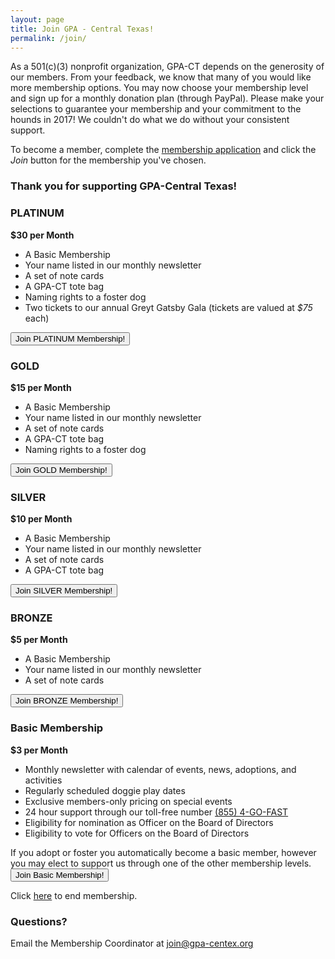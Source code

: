 ```yaml
---
layout: page
title: Join GPA - Central Texas!
permalink: /join/
---
```


As a 501(c)(3) nonprofit organization, GPA-CT depends on the generosity of our members.
From your feedback, we know that many of you would like more membership options.
You may now choose your membership level and sign up for a monthly donation plan (through PayPal).
Please make your selections to guarantee your membership and your commitment to the hounds in 2017!
We couldn't do what we do without your consistent support.

To become a member, complete the
[membership application](https://docs.google.com/forms/d/1FUWg9mhKYeA7M4qznQ1XABPKporDrMIUw3_hxJf6C1g/viewform)
and click the _Join_ button for the membership you've chosen.

<h3 class="text-center">
Thank you for supporting GPA-Central Texas!
</h3>

<div class="panel panel-platinum">
  <div class="panel-heading">
    <h3 class="panel-title">PLATINUM</h3>
  </div>
  <div class="panel-body">
    <b>$30 per Month</b>
    <ul>
      <li>A Basic Membership</li>
      <li>Your name listed in our monthly newsletter</li>
      <li>A set of note cards</li>
      <li>A GPA-CT tote bag</li>
      <li>Naming rights to a foster dog</li>
      <li>Two tickets to our annual Greyt Gatsby Gala (tickets are valued at <i>$75</i> each)</li>
    </ul>
    <div class="text-center">
    <form action="https://www.paypal.com/cgi-bin/webscr" method="post">
      <input type="hidden" name="cmd" value="_s-xclick">
      <input type="hidden" name="hosted_button_id" value="B3MYUYKKCES3Y">
      <input type="hidden" name="os0" value="Platinum">
      <input type="hidden" name="item_name" value="PLATINUM Membership!">
      <input type="hidden" name="item_number" value="platinum">
      <input type="submit" name="submit" value="Join PLATINUM Membership!" class="btn btn-primary btn-platinum">
    </form>
    </div>
  </div>
</div>
<div class="row membership-row">
  <div class="col-md-4">
    <div class="panel panel-gold membership-panel">
      <div class="panel-heading">
        <h3 class="panel-title">GOLD</h3>
      </div>
      <div class="panel-body">
        <b>$15 per Month</b>
        <ul>
          <li>A Basic Membership</li>
          <li>Your name listed in our monthly newsletter</li>
          <li>A set of note cards</li>
          <li>A GPA-CT tote bag</li>
          <li>Naming rights to a foster dog</li>
        </ul>
      </div>
      <div class="membership-btn">
      <form action="https://www.paypal.com/cgi-bin/webscr" method="post">
        <input type="hidden" name="cmd" value="_s-xclick">
        <input type="hidden" name="hosted_button_id" value="B3MYUYKKCES3Y">
        <input type="hidden" name="os0" value="Gold">
        <input type="hidden" name="item_name" value="GOLD Membership!">
        <input type="hidden" name="item_number" value="gold">
        <input type="submit" name="submit" value="Join GOLD Membership!" class="btn btn-gold">
      </form>
      </div>
    </div>
  </div>
  <div class="col-md-4">
    <div class="panel panel-silver membership-panel">
      <div class="panel-heading">
        <h3 class="panel-title">SILVER</h3>
      </div>
      <div class="panel-body">
        <b>$10 per Month</b>
        <ul>
          <li>A Basic Membership</li>
          <li>Your name listed in our monthly newsletter</li>
          <li>A set of note cards</li>
          <li>A GPA-CT tote bag</li>
        </ul>
      </div>
      <div class="membership-btn">
      <form action="https://www.paypal.com/cgi-bin/webscr" method="post">
        <input type="hidden" name="cmd" value="_s-xclick">
        <input type="hidden" name="hosted_button_id" value="B3MYUYKKCES3Y">
        <input type="hidden" name="os0" value="Silver">
        <input type="hidden" name="item_name" value="SILVER Membership!">
        <input type="hidden" name="item_number" value="silver">
        <input type="submit" name="submit" value="Join SILVER Membership!" class="btn btn-silver">
      </form>
      </div>
    </div>
  </div>
  <div class="col-md-4">
    <div class="panel panel-bronze membership-panel">
      <div class="panel-heading">
        <h3 class="panel-title">BRONZE</h3>
      </div>
      <div class="panel-body">
        <b>$5 per Month</b>
        <ul>
          <li>A Basic Membership</li>
          <li>Your name listed in our monthly newsletter</li>
          <li>A set of note cards</li>
        </ul>
      </div>
      <div class="membership-btn">
      <form action="https://www.paypal.com/cgi-bin/webscr" method="post">
        <input type="hidden" name="cmd" value="_s-xclick">
        <input type="hidden" name="hosted_button_id" value="B3MYUYKKCES3Y">
        <input type="hidden" name="os0" value="Bronze">
        <input type="hidden" name="item_name" value="BRONZE Membership!">
        <input type="hidden" name="item_number" value="bronze">
        <input type="submit" name="submit" value="Join BRONZE Membership!" class="btn btn-bronze">
      </form>
      </div>
    </div>
  </div>
</div>
<div class="panel panel-default">
  <div class="panel-heading">
    <h3 class="panel-title">Basic Membership</h3>
  </div>
  <div class="panel-body">
    <b>$3 per Month</b>
    <ul>
      <li>Monthly newsletter with calendar of events, news, adoptions, and activities</li>
      <li>Regularly scheduled doggie play dates</li>
      <li>Exclusive members-only pricing on special events</li>
      <li>24 hour support through our toll-free number <a href="tel:855-446-3278">(855) 4-GO-FAST</a></li>
      <li>Eligibility for nomination as Officer on the Board of Directors</li>
      <li>Eligibility to vote for Officers on the Board of Directors</li>
    </ul>
    If you adopt or foster you automatically become a basic member,
    however you may elect to support us through one of the other membership levels.
    <div class="text-center">
    <form action="https://www.paypal.com/cgi-bin/webscr" method="post">
      <input type="hidden" name="cmd" value="_s-xclick">
      <input type="hidden" name="hosted_button_id" value="B3MYUYKKCES3Y">
      <input type="hidden" name="os0" value="Basic">
      <input type="hidden" name="item_name" value="Basic Membership!">
      <input type="hidden" name="item_number" value="basic">
      <input type="submit" name="submit" value="Join Basic Membership!" class="btn btn-default">
    </form>
    </div>
  </div>
</div>

Click <a href="https://www.paypal.com/cgi-bin/webscr?cmd=_subscr-find&alias=3XCT64G66L8US">here</a> to end membership.

### Questions?

Email the Membership Coordinator at [join@gpa-centex.org](mailto:join@gpa-centex.org)
